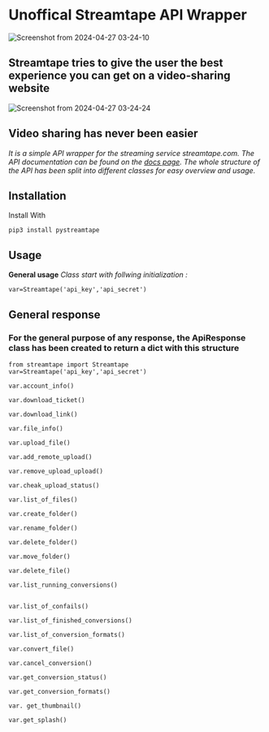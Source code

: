 # Unoffical Streamtape API Wrapper

![Screenshot from 2024-04-27 03-24-10](https://github.com/swadhinbiswas/Streamtape/assets/107450069/a0b2566a-45d8-47d8-bb77-9f5d0bcbba76)

## Streamtape tries to give the user the best experience you can get on a video-sharing website

![Screenshot from 2024-04-27 03-24-24](https://github.com/swadhinbiswas/Streamtape/assets/107450069/f186fb0f-3f95-437e-a165-bd5e826d6f7b)

## Video sharing has never been easier

*It is a simple API wrapper for the streaming service streamtape.com. The API documentation can be found on the [docs page](https://https://streamtape.static.domains/). The whole structure of the API has been split into different classes for easy overview and usage.*

## Installation

Install With

```python3
pip3 install pystreamtape
```

## Usage

**General usage**
*Class start with follwing initialization :*

```python2
var=Streamtape('api_key','api_secret')
```

## General response

### For the general purpose of any response, the ApiResponse class has been created to return a dict with this structure

```
from streamtape import Streamtape
var=Streamtape('api_key','api_secret')

var.account_info()

var.download_ticket()

var.download_link()

var.file_info()

var.upload_file()

var.add_remote_upload()

var.remove_upload_upload()

var.cheak_upload_status()

var.list_of_files()

var.create_folder()

var.rename_folder()

var.delete_folder()

var.move_folder()

var.delete_file()

var.list_running_conversions()


var.list_of_confails()

var.list_of_finished_conversions()

var.list_of_conversion_formats()

var.convert_file()

var.cancel_conversion()

var.get_conversion_status()

var.get_conversion_formats()

var. get_thumbnail()

var.get_splash()
```
